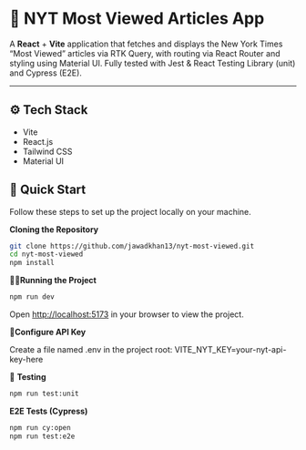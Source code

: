 # 📰 NYT Most Viewed Articles App

A **React** + **Vite** application that fetches and displays the New York Times “Most Viewed” articles via RTK Query, with routing via React Router and styling using Material UI. Fully tested with Jest & React Testing Library (unit) and Cypress (E2E).

---


## <a name="tech-stack">⚙️ Tech Stack</a>

- Vite
- React.js
- Tailwind CSS
- Material UI 

## <a name="quick-start">🤸 Quick Start</a>
Follow these steps to set up the project locally on your machine.

**Cloning the Repository**

```bash
git clone https://github.com/jawadkhan13/nyt-most-viewed.git
cd nyt-most-viewed
npm install
```

🏃‍♂️**Running the Project**

```bash
npm run dev
```
Open [http://localhost:5173](http://localhost:5173) in your browser to view the project.


🔑**Configure API Key**

Create a file named .env in the project root:
VITE_NYT_KEY=your-nyt-api-key-here


🧪 **Testing**
```bash
npm run test:unit
```

**E2E Tests (Cypress)**
```bash
npm run cy:open
npm run test:e2e
```

